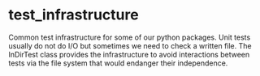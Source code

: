 # test_infrastructure
Common test infrastructure for some of our python packages.
Unit tests usually do not do I/O but sometimes we need to check a written file.
The InDirTest class provides the infrastructure to avoid interactions between tests via 
the file system that would endanger their independence. 
 
 
